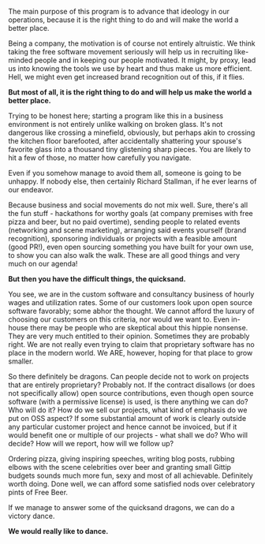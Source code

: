 The main purpose of this program is to advance that ideology in our operations, because it is the right thing to do and will make the world a better place.

Being a company, the motivation is of course not entirely altruistic. We think taking the free software movement seriously will help us in recruiting like-minded people and in keeping our people motivated. It might, by proxy, lead us into knowing the tools we use by heart and thus make us more efficient. Hell, we might even get increased brand recognition out of this, if it flies.

**But most of all, it is the right thing to do and will help us make the world a better place.**

Trying to be honest here; starting a program like this in a business environment is not entirely unlike walking on broken glass. It's not dangerous like crossing a minefield, obviously, but perhaps akin to crossing the kitchen floor barefooted, after accidentally shattering your spouse's favorite glass into a thousand tiny glistening sharp pieces. You are likely to hit a few of those, no matter how carefully you navigate.

Even if you somehow manage to avoid them all, someone is going to be unhappy. If nobody else, then certainly Richard Stallman, if he ever learns of our endeavor.

Because business and social movements do not mix well. Sure, there's all the fun stuff - hackathons for worthy goals (at company premises with free pizza and beer, but no paid overtime), sending people to related events (networking and scene marketing), arranging said events yourself (brand recognition), sponsoring individuals or projects with a feasible amount (good PR!), even open sourcing something you have built for your own use, to show you can also walk the walk. These are all good things and very much on our agenda!

**But then you have the difficult things, the quicksand.**

You see, we are in the custom software and consultancy business of hourly wages and utilization rates. Some of our customers look upon open source software favorably; some abhor the thought. We cannot afford the luxury of choosing our customers on this criteria, nor would we want to. Even in-house there may be people who are skeptical about this hippie nonsense. They are very much entitled to their opinion. Sometimes they are probably right. We are not really even trying to claim that proprietary software has no place in the modern world. We ARE, however, hoping for that place to grow smaller.

So there definitely be dragons. Can people decide not to work on projects that are entirely proprietary? Probably not. If the contract disallows (or does not specifically allow) open source contributions, even though open source software (with a permissive license) is used, is there anything we can do? Who will do it? How do we sell our projects, what kind of emphasis do we put on OSS aspect? If some substantial amount of work is clearly outside any particular customer project and hence cannot be invoiced, but if it would benefit one or multiple of our projects - what shall we do? Who will decide? How will we report, how will we follow up?

Ordering pizza, giving inspiring speeches, writing blog posts, rubbing elbows with the scene celebrities over beer and granting small Gittip budgets sounds much more fun, sexy and most of all achievable. Definitely worth doing. Done well, we can afford some satisfied nods over celebratory pints of Free Beer.

If we manage to answer some of the quicksand dragons, we can do a victory dance.

**We would really like to dance.**
